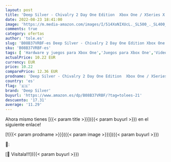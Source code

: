 ```yaml
---
layout: post
title: 'Deep Silver - Chivalry 2 Day One Edition  Xbox One / XSeries X  [Importación alemana]'
date: 2022-08-23 18:41:00
image: 'https://m.media-amazon.com/images/I/514XoNIXUcL._SL500_._SL400_.jpg'
comments: true
category: ofertas
author: 'tole.es'
slug: 'B08B37VRBF-es Deep Silver - Chivalry 2 Day One Edition Xbox One /...'
sku: 'B08B37VRBF-es'
tags: [ 'Hardware y juegos para Xbox One','Juegos para Xbox One','Videojuegos','deep silver','xbox','🇪🇸', ]
actualPrice: 10.22 EUR
currency: EUR
price: 10.22
comparePrice: 12.36 EUR
prodname: 'Deep Silver - Chivalry 2 Day One Edition  Xbox One / XSeries X  [Importación alemana]'
country: 'es'
flag: '🇪🇸'
brand: 'Deep Silver'
buyurl: 'https://www.amazon.es/dp/B08B37VRBF/?tag=tolees-21'
descuento: '17.31'
average: '11.29'
---
```


Ahora mismo tienes [{{< param title >}}]({{< param buyurl >}}) en el siguiente enlace!

[![{{< param prodname >}}]({{< param image >}})]({{< param buyurl >}})

🔎:


[🛒 Visítala!!!]({{< param buyurl >}})
